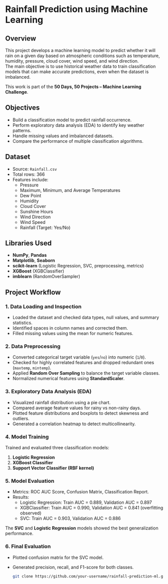# Rainfall Prediction using Machine Learning

## Overview
This project develops a machine learning model to predict whether it will rain on a given day based on atmospheric conditions such as temperature, humidity, pressure, cloud cover, wind speed, and wind direction.  
The main objective is to use historical weather data to train classification models that can make accurate predictions, even when the dataset is imbalanced.

This work is part of the **50 Days, 50 Projects – Machine Learning Challenge**.

## Objectives
- Build a classification model to predict rainfall occurrence.
- Perform exploratory data analysis (EDA) to identify key weather patterns.
- Handle missing values and imbalanced datasets.
- Compare the performance of multiple classification algorithms.

## Dataset
- Source: `Rainfall.csv`
- Total rows: 366
- Features include:
  - Pressure
  - Maximum, Minimum, and Average Temperatures
  - Dew Point
  - Humidity
  - Cloud Cover
  - Sunshine Hours
  - Wind Direction
  - Wind Speed
  - Rainfall (Target: Yes/No)

## Libraries Used
- **NumPy**, **Pandas**
- **Matplotlib**, **Seaborn**
- **scikit-learn** (Logistic Regression, SVC, preprocessing, metrics)
- **XGBoost** (XGBClassifier)
- **imblearn** (RandomOverSampler)

## Project Workflow

### 1. Data Loading and Inspection
- Loaded the dataset and checked data types, null values, and summary statistics.
- Identified spaces in column names and corrected them.
- Filled missing values using the mean for numeric features.

### 2. Data Preprocessing
- Converted categorical target variable (`yes`/`no`) into numeric (`1`/`0`).
- Checked for highly correlated features and dropped redundant ones (`maxtemp`, `mintemp`).
- Applied **Random Over Sampling** to balance the target variable classes.
- Normalized numerical features using **StandardScaler**.

### 3. Exploratory Data Analysis (EDA)
- Visualized rainfall distribution using a pie chart.
- Compared average feature values for rainy vs non-rainy days.
- Plotted feature distributions and boxplots to detect skewness and outliers.
- Generated a correlation heatmap to detect multicollinearity.

### 4. Model Training
Trained and evaluated three classification models:
1. **Logistic Regression**
2. **XGBoost Classifier**
3. **Support Vector Classifier (RBF kernel)**

### 5. Model Evaluation
- Metrics: ROC AUC Score, Confusion Matrix, Classification Report.
- Results:
  - Logistic Regression: Train AUC = 0.889, Validation AUC = 0.897
  - XGBClassifier: Train AUC = 0.990, Validation AUC = 0.841 (overfitting observed)
  - SVC: Train AUC = 0.903, Validation AUC = 0.886

The **SVC** and **Logistic Regression** models showed the best generalization performance.

### 6. Final Evaluation
- Plotted confusion matrix for the SVC model.
- Generated precision, recall, and F1-score for both classes.


   ```bash
   git clone https://github.com/your-username/rainfall-prediction-ml.git
